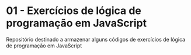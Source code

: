 # 01 - Exercícios de lógica de programação em JavaScript

Repositório destinado a armazenar alguns códigos de exercícios de lógica de programação em JavaScript
